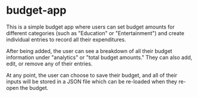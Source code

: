# budget-app
 This is a simple budget app where users can set budget amounts for different categories (such as
 "Education" or "Entertainment") and create individual entries to record all their expenditures. 
 
 After being added, the user can see a breakdown of all their budget information under "analytics" 
 or "total budget amounts." They can also add, edit, or remove any of their entries. 
 
 At any point, the user can choose to save their budget, and all of their inputs will be stored
 in a JSON file which can be re-loaded when they re-open the budget. 
 
 

